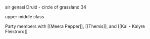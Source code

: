 

air genasi
Druid - circle of grassland
34

upper middle class

Party members with [[Meera Pepper]], [[Themis]], and [[Kal - Kalyre Fleistroro]]